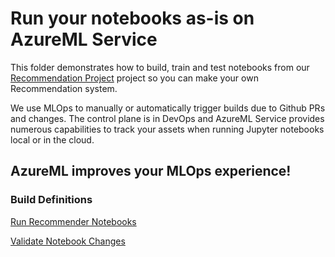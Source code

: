 # Run your notebooks as-is on AzureML Service

This folder demonstrates how to build, train and test notebooks from our [Recommendation Project](http://github.com/Microsoft/Recommenders) project so you can make your own Recommendation system. 

We use MLOps to manually or automatically trigger builds due to Github PRs and changes.  The control plane is in DevOps and AzureML Service provides numerous capabilities to track your assets when running Jupyter notebooks local or in the cloud. 

## AzureML improves your MLOps experience!

### Build Definitions

[Run Recommender Notebooks](https://dev.azure.com/emcmanu/NotebookPipelineDemo/_build?definitionId=15)

[Validate Notebook Changes](https://dev.azure.com/emcmanu/NotebookPipelineDemo/_apps/hub/ms.vss-ciworkflow.build-ci-hub?_a=edit-build-definition&id=14)



